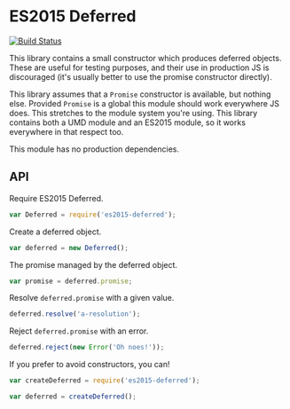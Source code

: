 # ES2015 Deferred

[![Build Status](https://travis-ci.org/qubyte/es2015-deferred.svg?branch=master)](https://travis-ci.org/qubyte/es2015-deferred)

This library contains a small constructor which produces deferred objects. These
are useful for testing purposes, and their use in production JS is discouraged
(it's usually better to use the promise constructor directly).

This library assumes that a `Promise` constructor is available, but nothing
else. Provided `Promise` is a global this module should work everywhere JS does.
This stretches to the module system you're using. This library contains both a
UMD module and an ES2015 module, so it works everywhere in that respect too.

This module has no production dependencies.

## API

Require ES2015 Deferred.

```javascript
var Deferred = require('es2015-deferred');
```

Create a deferred object.

```javascript
var deferred = new Deferred();
```

The promise managed by the deferred object.

```javascript
var promise = deferred.promise;
```

Resolve `deferred.promise` with a given value.

```javascript
deferred.resolve('a-resolution');
```

Reject `deferred.promise` with an error.

```javascript
deferred.reject(new Error('Oh noes!'));
```

If you prefer to avoid constructors, you can!

```javascript
var createDeferred = require('es2015-deferred');

var deferred = createDeferred();
```
